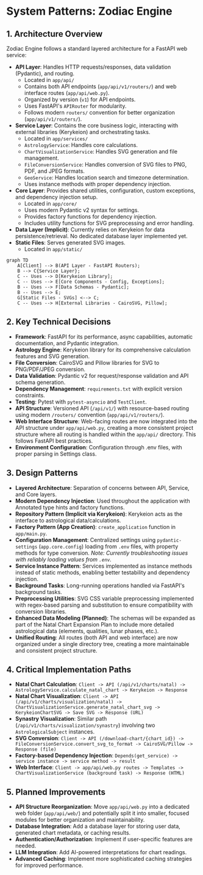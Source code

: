 # System Patterns: Zodiac Engine

## 1. Architecture Overview

Zodiac Engine follows a standard layered architecture for a FastAPI web service:

- **API Layer**: Handles HTTP requests/responses, data validation (Pydantic), and routing.
  - Located in `app/api/`
  - Contains both API endpoints (`app/api/v1/routers/`) and web interface routes (`app/api/web.py`).
  - Organized by version (`v1`) for API endpoints.
  - Uses FastAPI's `APIRouter` for modularity.
  - Follows modern `routers/` convention for better organization (`app/api/v1/routers/`).
- **Service Layer**: Contains the core business logic, interacting with external libraries (Kerykeion) and orchestrating tasks.
  - Located in `app/services/`
  - `AstrologyService`: Handles core calculations.
  - `ChartVisualizationService`: Handles SVG generation and file management.
  - `FileConversionService`: Handles conversion of SVG files to PNG, PDF, and JPEG formats.
  - `GeoService`: Handles location search and timezone determination.
  - Uses instance methods with proper dependency injection.
- **Core Layer**: Provides shared utilities, configuration, custom exceptions, and dependency injection setup.
  - Located in `app/core/`
  - Uses modern Pydantic v2 syntax for settings.
  - Provides factory functions for dependency injection.
  - Includes utility functions for SVG preprocessing and error handling.
- **Data Layer (Implicit)**: Currently relies on Kerykeion for data persistence/retrieval. No dedicated database layer implemented yet.
- **Static Files**: Serves generated SVG images.
  - Located in `app/static/`

```mermaid
graph TD
    A[Client] --> B(API Layer - FastAPI Routers);
    B --> C{Service Layer};
    C -- Uses --> D[Kerykeion Library];
    C -- Uses --> E[Core Components - Config, Exceptions];
    B -- Uses --> F[Data Schemas - Pydantic];
    B -- Uses --> E;
    G[Static Files - SVGs] <--> C;
    C -- Uses --> H[External Libraries - CairoSVG, Pillow];
```

## 2. Key Technical Decisions

- **Framework**: FastAPI for its performance, async capabilities, automatic documentation, and Pydantic integration.
- **Astrology Engine**: Kerykeion library for its comprehensive calculation features and SVG generation.
- **File Conversion**: CairoSVG and Pillow libraries for SVG to PNG/PDF/JPEG conversion.
- **Data Validation**: Pydantic v2 for request/response validation and API schema generation.
- **Dependency Management**: `requirements.txt` with explicit version constraints.
- **Testing**: Pytest with `pytest-asyncio` and `TestClient`.
- **API Structure**: Versioned API (`/api/v1/`) with resource-based routing using modern `/routers/` convention (`app/api/v1/routers/`).
- **Web Interface Structure**: Web-facing routes are now integrated into the API structure under `app/api/web.py`, creating a more consistent project structure where all routing is handled within the `app/api/` directory. This follows FastAPI best practices.
- **Environment Configuration**: Configuration through .env files, with proper parsing in Settings class.

## 3. Design Patterns

- **Layered Architecture**: Separation of concerns between API, Service, and Core layers.
- **Modern Dependency Injection**: Used throughout the application with Annotated type hints and factory functions.
- **Repository Pattern (Implicit via Kerykeion)**: Kerykeion acts as the interface to astrological data/calculations.
- **Factory Pattern (App Creation)**: `create_application` function in `app/main.py`.
- **Configuration Management**: Centralized settings using `pydantic-settings` (`app.core.config`) loading from `.env` files, with property methods for type conversion. *Note: Currently troubleshooting issues with reliably loading values from `.env`.*
- **Service Instance Pattern**: Services implemented as instance methods instead of static methods, enabling better testability and dependency injection.
- **Background Tasks**: Long-running operations handled via FastAPI's background tasks.
- **Preprocessing Utilities**: SVG CSS variable preprocessing implemented with regex-based parsing and substitution to ensure compatibility with conversion libraries.
- **Enhanced Data Modeling (Planned)**: The schemas will be expanded as part of the Natal Chart Expansion Plan to include more detailed astrological data (elements, qualities, lunar phases, etc.).
- **Unified Routing**: All routes (both API and web interface) are now organized under a single directory tree, creating a more maintainable and consistent project structure.

## 4. Critical Implementation Paths

- **Natal Chart Calculation**: `Client -> API (/api/v1/charts/natal) -> AstrologyService.calculate_natal_chart -> Kerykeion -> Response`
- **Natal Chart Visualization**: `Client -> API (/api/v1/charts/visualization/natal) -> ChartVisualizationService.generate_natal_chart_svg -> KerykeionChartSVG -> Save SVG -> Response (URL)`
- **Synastry Visualization**: Similar path (`/api/v1/charts/visualization/synastry`) involving two `AstrologicalSubject` instances.
- **SVG Conversion**: `Client -> API (/download-chart/{chart_id}) -> FileConversionService.convert_svg_to_format -> CairoSVG/Pillow -> Response (file)`
- **Factory-based Dependency Injection**: `Depends(get_service) -> service instance -> service method -> result`
- **Web Interface**: `Client -> app/api/web.py routes -> Templates -> ChartVisualizationService (background task) -> Response (HTML)`

## 5. Planned Improvements

- **API Structure Reorganization**: Move `app/api/web.py` into a dedicated web folder (`app/api/web/`) and potentially split it into smaller, focused modules for better organization and maintainability.
- **Database Integration**: Add a database layer for storing user data, generated chart metadata, or caching results.
- **Authentication/Authorization**: Implement if user-specific features are needed.
- **LLM Integration**: Add AI-powered interpretations for chart readings.
- **Advanced Caching**: Implement more sophisticated caching strategies for improved performance. 